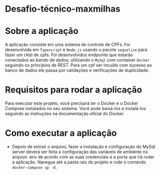# Desafio-técnico-maxmilhas

# Sobre a aplicação

A aplicação consiste em uma sistema de controle de CPFs. Foi desenvolvida em `Typescript` e `Node.js` usando o pacote `sequelize` para fazer um `CRUD` de cpfs. Foi desenvolvidos endpoints que estarão conectados ao bando de dados, utilizando o `MySql` com container `Docker` seguindo os princípios de REST. Para um cpf ser incuído com sucesso ao banco de dados ele passa por validações e verificações de duplicidade.

# Requisitos para rodar a aplicação

  Para executar este projeto, você precisará ter o Docker e o Docker Compose instalados no seu sistema. Você pode baixá-los e instalá-los seguindo as instruções na documentação oficial do Docker.

# Como executar a aplicação

  * Depois de extrair o arquivo, fazer a instalação e configuração do MySql server deverá ser feita a configuração das variáveis de ambiente no arquivo .env de acordo com as suas credenciais e a porta que irá rodar a aplicação. Navegue até a pasta raiz do projeto e rode o comando `docker-compose up -d`.

  